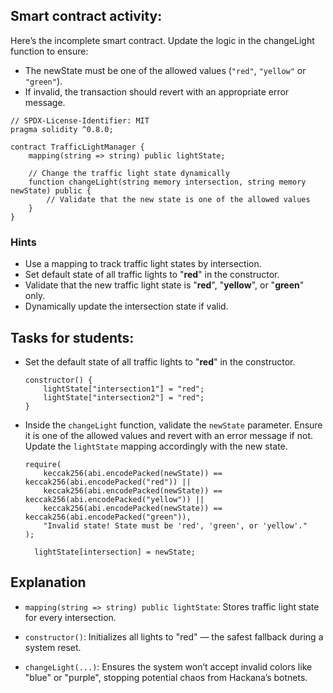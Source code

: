 ## Smart contract activity:

Here’s the incomplete smart contract. Update the logic in the changeLight function to ensure:

- The newState must be one of the allowed values (`"red"`, `"yellow"` or `"green"`).
- If invalid, the transaction should revert with an appropriate error message.

```solidity
// SPDX-License-Identifier: MIT
pragma solidity ^0.8.0;

contract TrafficLightManager {
    mapping(string => string) public lightState;

    // Change the traffic light state dynamically
    function changeLight(string memory intersection, string memory newState) public {
        // Validate that the new state is one of the allowed values
    }
}
```

### Hints

- Use a mapping to track traffic light states by intersection.
- Set default state of all traffic lights to "**red**" in the constructor.
- Validate that the new traffic light state is "**red**", "**yellow**", or "**green**" only.
- Dynamically update the intersection state if valid.

## Tasks for students:

- Set the default state of all traffic lights to "**red**" in the constructor.

  ```solidity
  constructor() {
      lightState["intersection1"] = "red";
      lightState["intersection2"] = "red";
  }
  ```

- Inside the `changeLight` function, validate the `newState` parameter.
  Ensure it is one of the allowed values and revert with an error message if not. Update the `lightState` mapping accordingly with the new state.

  ```solidity
  require(
      keccak256(abi.encodePacked(newState)) == keccak256(abi.encodePacked("red")) ||
      keccak256(abi.encodePacked(newState)) == keccak256(abi.encodePacked("yellow")) ||
      keccak256(abi.encodePacked(newState)) == keccak256(abi.encodePacked("green")),
      "Invalid state! State must be 'red', 'green', or 'yellow'."
  );

    lightState[intersection] = newState;
  ```

## Explanation

- `mapping(string => string) public lightState`: Stores traffic light state for every intersection.

- `constructor()`: Initializes all lights to "red" — the safest fallback during a system reset.

- `changeLight(...)`: Ensures the system won’t accept invalid colors like "blue" or "purple", stopping potential chaos from Hackana’s botnets.
